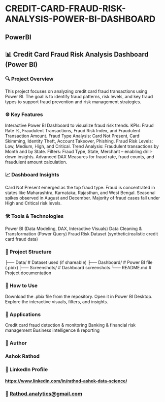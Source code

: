 # CREDIT-CARD-FRAUD-RISK-ANALYSIS-POWER-BI-DASHBOARD
## PowerBI
## 📊 Credit Card Fraud Risk Analysis Dashboard (Power BI)
### 🔍 Project Overview

This project focuses on analyzing credit card fraud transactions using Power BI.
The goal is to identify fraud patterns, risk levels, and key fraud types to support fraud prevention and risk management strategies.

### ⚙️ Key Features
Interactive Power BI Dashboard to visualize fraud risk trends.
KPIs: Fraud Rate %, Fraudulent Transactions, Fraud Risk Index, and Fraudulent Transaction Amount.
Fraud Type Analysis: Card Not Present, Card Skimming, Identity Theft, Account Takeover, Phishing.
Fraud Risk Levels: Low, Medium, High, and Critical.
Trend Analysis: Fraudulent transactions by Month and by State.
Filters: Fraud Type, State, Merchant – enabling drill-down insights.
Advanced DAX Measures for fraud rate, fraud counts, and fraudulent amount calculation.

### 📈 Dashboard Insights
Card Not Present emerged as the top fraud type.
Fraud is concentrated in states like Maharashtra, Karnataka, Rajasthan, and West Bengal.
Seasonal spikes observed in August and December.
Majority of fraud cases fall under High and Critical risk levels.

### 🛠️ Tools & Technologies
Power BI (Data Modeling, DAX, Interactive Visuals)
Data Cleaning & Transformation (Power Query)
Fraud Risk Dataset (synthetic/realistic credit card fraud data)

### 📂 Project Structure
├── Data/               # Dataset used (if shareable)
├── Dashboard/          # Power BI file (.pbix)
├── Screenshots/        # Dashboard screenshots
└── README.md           # Project documentation

### 🚀 How to Use
Download the .pbix file from the repository.
Open it in Power BI Desktop.
Explore the interactive visuals, filters, and insights.

### 📌 Applications
Credit card fraud detection & monitoring
Banking & financial risk management
Business intelligence & reporting

### 👤 Author

### Ashok Rathod

### 🔗 LinkedIn Profile
#### https://www.linkedin.com/in/rathod-ashok-data-science/
### 📧 Rathod.analytics@gmail.com
